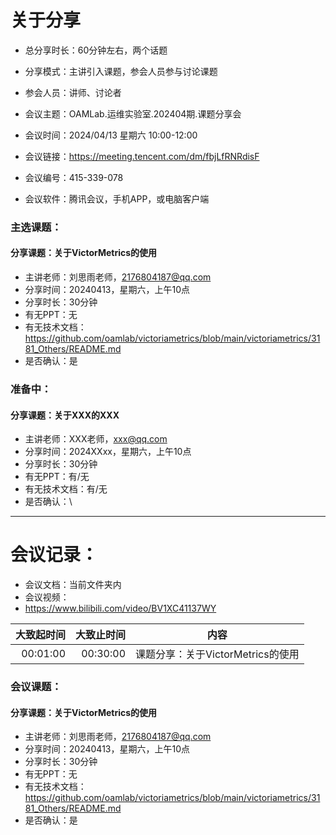 # 关于分享
- 总分享时长：60分钟左右，两个话题
- 分享模式：主讲引入课题，参会人员参与讨论课题
- 参会人员：讲师、讨论者


- 会议主题：OAMLab.运维实验室.202404期.课题分享会
- 会议时间：2024/04/13 星期六 10:00-12:00
- 会议链接：https://meeting.tencent.com/dm/fbjLfRNRdisF
- 会议编号：415-339-078
- 会议软件：腾讯会议，手机APP，或电脑客户端


### 主选课题：
#### 分享课题：关于VictorMetrics的使用
- 主讲老师：刘思雨老师，2176804187@qq.com
- 分享时间：20240413，星期六，上午10点
- 分享时长：30分钟
- 有无PPT：无
- 有无技术文档：https://github.com/oamlab/victoriametrics/blob/main/victoriametrics/3181_Others/README.md
- 是否确认：是

### 准备中：
#### 分享课题：关于XXX的XXX
- 主讲老师：XXX老师，xxx@qq.com
- 分享时间：2024XXxx，星期六，上午10点
- 分享时长：30分钟
- 有无PPT：有/无
- 有无技术文档：有/无
- 是否确认：\

---

# 会议记录：
- 会议文档：当前文件夹内
- 会议视频：
- https://www.bilibili.com/video/BV1XC41137WY

|   大致起时间	 |   大致止时间	 | 内容  |
|---------:|---------:|-----|
| 00:01:00 | 00:30:00 | 课题分享：关于VictorMetrics的使用 |


### 会议课题：
#### 分享课题：关于VictorMetrics的使用
- 主讲老师：刘思雨老师，2176804187@qq.com
- 分享时间：20240413，星期六，上午10点
- 分享时长：30分钟
- 有无PPT：无
- 有无技术文档：https://github.com/oamlab/victoriametrics/blob/main/victoriametrics/3181_Others/README.md
- 是否确认：是
